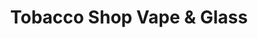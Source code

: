 ---
title: "Tobacco Shop Vape & Glass"
url: /la-vista/tobacco-shop-vape-and-glass/
shop: tobacco
---